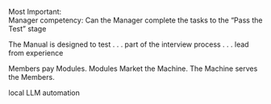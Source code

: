 

Most Important:  
Manager competency: Can the Manager complete the tasks to the “Pass the Test” stage

The Manual is designed to test . . . part of the interview process . . . lead from experience

Members pay Modules. Modules Market the Machine. The Machine serves the Members.



local LLM automation